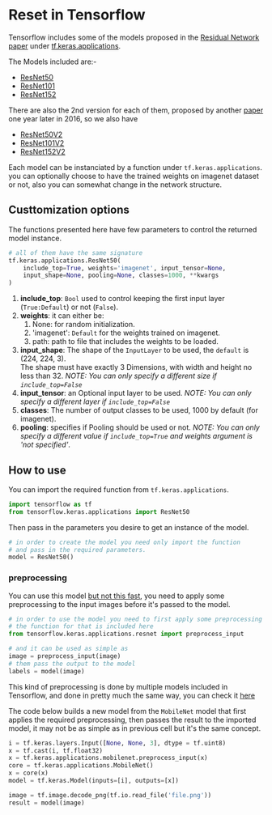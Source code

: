 # Reset in Tensorflow
Tensorflow includes some of the models proposed in the [Residual Network paper](https://arxiv.org/abs/1512.03385) under [tf.keras.applications](https://www.tensorflow.org/api_docs/python/tf/keras/applications/ResNet101).

The Models included are:-
- [ResNet50](https://www.tensorflow.org/api_docs/python/tf/keras/applications/ResNet50)
- [ResNet101](https://www.tensorflow.org/api_docs/python/tf/keras/applications/ResNet101)
- [ResNet152](https://www.tensorflow.org/api_docs/python/tf/keras/applications/ResNet152)

There are also the 2nd version for each of them, proposed by another [paper](https://arxiv.org/abs/1603.05027) one year later in 2016, so we also have
- [ResNet50V2](https://www.tensorflow.org/api_docs/python/tf/keras/applications/ResNet50V2)
- [ResNet101V2](https://www.tensorflow.org/api_docs/python/tf/keras/applications/ResNet101V2)
- [ResNet152V2](https://www.tensorflow.org/api_docs/python/tf/keras/applications/ResNet152V2)

Each model can be instanciated by a function under `tf.keras.applications`. you can optionally choose to have the trained weights on imagenet dataset or not, also you can somewhat change in the network structure.

## Custtomization options
The functions presented here have few parameters to control the returned model instance.

```python
# all of them have the same signature
tf.keras.applications.ResNet50(
    include_top=True, weights='imagenet', input_tensor=None,
    input_shape=None, pooling=None, classes=1000, **kwargs
)
```


1. **include_top**: `Bool` used to control keeping the first input layer (`True:Default`) or not (`False`).
2. **weights**: it can either be:
    1. None: for random initialization.
    2. 'imagenet': `Default` for the weights trained on imagenet.
    3. path: path to file that includes the weights to be loaded.
3. **input_shape**: The shape of the `InputLayer` to be used, the `default` is (224, 224, 3).  
The shape must have exactly 3 Dimensions, with width and height no less than 32.
*NOTE: You can only specify a different size if `include_top=False`*
4. **input_tensor**: an Optional input layer to be used.
*NOTE: You can only specify a different layer if `include_top=False`*
5. **classes**: The number of output classes to be used, 1000 by default (for imagenet).
6. **pooling**: specifies if Pooling should be used or not.
*NOTE: You can only specify a different value if `include_top=True` and weights argument is 'not specified'*.

## How to use

You can import the required function from `tf.keras.applications`.

```python
import tensorflow as tf
from tensorflow.keras.applications import ResNet50
```

Then pass in the parameters you desire to get an instance of the model.

```python
# in order to create the model you need only import the function
# and pass in the required parameters.
model = ResNet50()
```

### preprocessing

You can use this model [but not this fast]('../../../../images/reset_preprocessing_meme.png'), you need to apply some preprocessing to the input images before it's passed to the model.

```python
# in order to use the model you need to first apply some preprocessing to input image
# the function for that is included here
from tensorflow.keras.applications.resnet import preprocess_input

# and it can be used as simple as
image = preprocess_input(image)
# them pass the output to the model
labels = model(image)
```

This kind of preprocessing is done by multiple models included in Tensorflow, and done in pretty much the same way, you can check it [here](https://www.tensorflow.org/api_docs/python/tf/keras/applications/resnet/preprocess_input)

The code below builds a new model from the `MobileNet` model that first applies the required preprocessing, then passes the result to the imported model, it may not be as simple as in previous cell but it's the same concept.

```python
i = tf.keras.layers.Input([None, None, 3], dtype = tf.uint8)
x = tf.cast(i, tf.float32)
x = tf.keras.applications.mobilenet.preprocess_input(x)
core = tf.keras.applications.MobileNet()
x = core(x)
model = tf.keras.Model(inputs=[i], outputs=[x])

image = tf.image.decode_png(tf.io.read_file('file.png'))
result = model(image)
```
